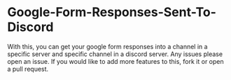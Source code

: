 # Google-Form-Responses-Sent-To-Discord
With this, you can get your google form responses into a channel in a specific server and specific channel in a discord server. Any issues please open an issue. If you would like to add more features to this, fork it or open a pull request.
